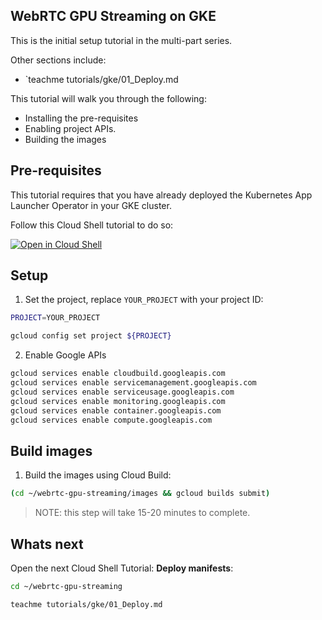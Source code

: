 ## WebRTC GPU Streaming on GKE

This is the initial setup tutorial in the multi-part series.

Other sections include: 

- `teachme tutorials/gke/01_Deploy.md

This tutorial will walk you through the following:

- Installing the pre-requisites
- Enabling project APIs.
- Building the images

## Pre-requisites

This tutorial requires that you have already deployed the Kubernetes App Launcher Operator in your GKE cluster.

Follow this Cloud Shell tutorial to do so:

[![Open in Cloud Shell](https://gstatic.com/cloudssh/images/open-btn.svg)](https://ssh.cloud.google.com/cloudshell/editor?cloudshell_git_repo=https%3A%2F%2Fsource.developers.google.com%2Fp%2Fcloud-ce-pso-shared-code%2Fr%2Fkube-app-launcher&cloudshell_git_branch=v1.0.0&cloudshell_tutorial=setup%2FREADME.md)

## Setup

1. Set the project, replace `YOUR_PROJECT` with your project ID:

```bash
PROJECT=YOUR_PROJECT
```

```bash
gcloud config set project ${PROJECT}
```

2. Enable Google APIs

```bash
gcloud services enable cloudbuild.googleapis.com
gcloud services enable servicemanagement.googleapis.com
gcloud services enable serviceusage.googleapis.com
gcloud services enable monitoring.googleapis.com
gcloud services enable container.googleapis.com
gcloud services enable compute.googleapis.com
```

## Build images

1. Build the images using Cloud Build:

```bash
(cd ~/webrtc-gpu-streaming/images && gcloud builds submit)
```

> NOTE: this step will take 15-20 minutes to complete.

## Whats next

Open the next Cloud Shell Tutorial: __Deploy manifests__:

```bash
cd ~/webrtc-gpu-streaming
```

```bash
teachme tutorials/gke/01_Deploy.md
```